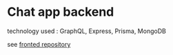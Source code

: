 # Chat app backend

technology used : GraphQL, Express, Prisma, MongoDB

see [fronted repository](https://github.com/Konixy/chat)
